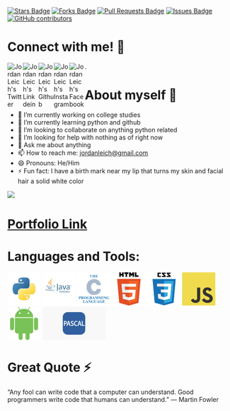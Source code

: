 <a href="https://github.com/JordanLeich/awesome-github-profile-readme/stargazers"><img src="https://img.shields.io/github/stars/JordanLeich/awesome-github-profile-readme" alt="Stars Badge"/></a>
<a href="https://github.com/JordanLeich/awesome-github-profile-readme/network/members"><img src="https://img.shields.io/github/forks/JordanLeich/awesome-github-profile-readme" alt="Forks Badge"/></a>
<a href="https://github.com/JordanLeich/awesome-github-profile-readme/pulls"><img src="https://img.shields.io/github/issues-pr/JordanLeich/awesome-github-profile-readme" alt="Pull Requests Badge"/></a>
<a href="https://github.com/JordanLeich/awesome-github-profile-readme/issues"><img src="https://img.shields.io/github/issues/JordanLeich/awesome-github-profile-readme" alt="Issues Badge"/></a>
<a href="https://github.com/JordanLeich/awesome-github-profile-readme/graphs/contributors"><img alt="GitHub contributors" src="https://img.shields.io/github/contributors/JordanLeich/awesome-github-profile-readme?color=2b9348"></a>

# Connect with me! 👋
<a href="https://twitter.com/jordanleichiano">
  <img align="left" alt="Jordan Leich's Twitter" width="35px" src="https://cdn.jsdelivr.net/npm/simple-icons@v3/icons/twitter.svg" />
</a>
<a href="https://www.linkedin.com/in/jordan-leich-6481b8167/">
  <img align="left" alt="Jordan Leich's Linkdein" width="35px" src="https://cdn.jsdelivr.net/npm/simple-icons@v3/icons/linkedin.svg" />
</a>
<a href="https://github.com/JordanLeich">
  <img align="left" alt="Jordan Leich's Github" width="35px" src="https://cdn.jsdelivr.net/npm/simple-icons@v3/icons/github.svg" />
</a>
<a href="https://instagram.com/jordanleichiano/">
  <img align="left" alt="Jordan Leich's Instagram" width="35px" src="https://cdn.jsdelivr.net/npm/simple-icons@v3/icons/instagram.svg" />
</a>
<a href="https://www.facebook.com/jordan.leich/">
  <img align="left" alt="Jordan Leich's Facebook" width="35px" src="https://cdn.jsdelivr.net/npm/simple-icons@v3/icons/facebook.svg" />
</a>.

# About myself :boy:
- 🔭 I’m currently working on college studies
- 🌱 I’m currently learning python and github
- 👯 I’m looking to collaborate on anything python related
- 🤔 I’m looking for help with nothing as of right now
- 💬 Ask me about anything
- 📫 How to reach me: jordanleich@gmail.com
- 😄 Pronouns: He/Him
- ⚡ Fun fact: I have a birth mark near my lip that turns my skin and facial hair a solid white color

<img src="https://github-readme-stats.vercel.app/api?username=jordanleich&&show_icons=true&title_color=ffffff&icon_color=bb2acf&text_color=daf7dc&bg_color=191919">

# [Portfolio Link](https://jordanleich.github.io/Jordans-Portfolio/)

# Languages and Tools:
<code><img height="75" src="https://raw.githubusercontent.com/github/explore/80688e429a7d4ef2fca1e82350fe8e3517d3494d/topics/python/python.png"></code>
<code><img height="75" src="https://raw.githubusercontent.com/github/explore/80688e429a7d4ef2fca1e82350fe8e3517d3494d/topics/java/java.png"></code>
<code><img height="75" src="https://raw.githubusercontent.com/github/explore/80688e429a7d4ef2fca1e82350fe8e3517d3494d/topics/c/c.png"></code>
<code><img height="75" src="https://raw.githubusercontent.com/github/explore/80688e429a7d4ef2fca1e82350fe8e3517d3494d/topics/html/html.png"></code>
<code><img height="75" src="https://raw.githubusercontent.com/github/explore/80688e429a7d4ef2fca1e82350fe8e3517d3494d/topics/css/css.png"></code>
<code><img height="75" src="https://raw.githubusercontent.com/github/explore/80688e429a7d4ef2fca1e82350fe8e3517d3494d/topics/javascript/javascript.png"></code>
<code><img height="75" src="https://raw.githubusercontent.com/github/explore/80688e429a7d4ef2fca1e82350fe8e3517d3494d/topics/android/android.png"></code>
<code><img height="75" src="images/pascal.png"></code>

# Great Quote ⚡ 
“Any fool can write code that a computer can understand. Good programmers write code that humans can understand.” — Martin Fowler
